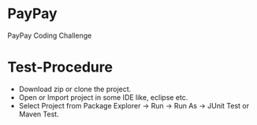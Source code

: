 # PayPay
PayPay Coding Challenge

# Test-Procedure
<ul>
<li>Download zip or clone the project.</li>
<li>Open or Import project in some IDE like, eclipse etc.</li>
<li>Select Project from Package Explorer -> Run -> Run As -> JUnit Test or Maven Test.</li>
</ul>
